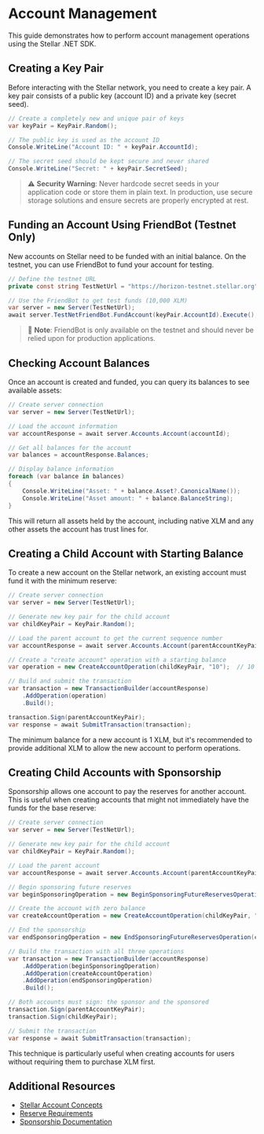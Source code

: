 # Account Management

This guide demonstrates how to perform account management operations using the Stellar .NET SDK.

## Creating a Key Pair

Before interacting with the Stellar network, you need to create a key pair. A key pair consists of a public key (account ID) and a private key (secret seed).

```csharp
// Create a completely new and unique pair of keys
var keyPair = KeyPair.Random();

// The public key is used as the account ID
Console.WriteLine("Account ID: " + keyPair.AccountId);

// The secret seed should be kept secure and never shared
Console.WriteLine("Secret: " + keyPair.SecretSeed);
```

> ⚠️ **Security Warning**: Never hardcode secret seeds in your application code or store them in plain text. In production, use secure storage solutions and ensure secrets are properly encrypted at rest.

## Funding an Account Using FriendBot (Testnet Only)

New accounts on Stellar need to be funded with an initial balance. On the testnet, you can use FriendBot to fund your account for testing.

```csharp
// Define the testnet URL
private const string TestNetUrl = "https://horizon-testnet.stellar.org";

// Use the FriendBot to get test funds (10,000 XLM)
var server = new Server(TestNetUrl);
await server.TestNetFriendBot.FundAccount(keyPair.AccountId).Execute();
```

> 📝 **Note**: FriendBot is only available on the testnet and should never be relied upon for production applications.

## Checking Account Balances

Once an account is created and funded, you can query its balances to see available assets:

```csharp
// Create server connection
var server = new Server(TestNetUrl);

// Load the account information
var accountResponse = await server.Accounts.Account(accountId);

// Get all balances for the account
var balances = accountResponse.Balances;

// Display balance information
foreach (var balance in balances)
{
    Console.WriteLine("Asset: " + balance.Asset?.CanonicalName());
    Console.WriteLine("Asset amount: " + balance.BalanceString);
}
```

This will return all assets held by the account, including native XLM and any other assets the account has trust lines for.

## Creating a Child Account with Starting Balance

To create a new account on the Stellar network, an existing account must fund it with the minimum reserve:

```csharp
// Create server connection
var server = new Server(TestNetUrl);

// Generate new key pair for the child account
var childKeyPair = KeyPair.Random();

// Load the parent account to get the current sequence number
var accountResponse = await server.Accounts.Account(parentAccountKeyPair.AccountId);

// Create a "create account" operation with a starting balance
var operation = new CreateAccountOperation(childKeyPair, "10");  // 10 XLM starting balance

// Build and submit the transaction
var transaction = new TransactionBuilder(accountResponse)
    .AddOperation(operation)
    .Build();

transaction.Sign(parentAccountKeyPair);
var response = await SubmitTransaction(transaction);
```

The minimum balance for a new account is 1 XLM, but it's recommended to provide additional XLM to allow the new account to perform operations.

## Creating Child Accounts with Sponsorship

Sponsorship allows one account to pay the reserves for another account. This is useful when creating accounts that might not immediately have the funds for the base reserve:

```csharp
// Create server connection
var server = new Server(TestNetUrl);

// Generate new key pair for the child account
var childKeyPair = KeyPair.Random();

// Load the parent account
var accountResponse = await server.Accounts.Account(parentAccountKeyPair.AccountId);

// Begin sponsoring future reserves
var beginSponsoringOperation = new BeginSponsoringFutureReservesOperation(childKeyPair.AccountId);

// Create the account with zero balance
var createAccountOperation = new CreateAccountOperation(childKeyPair, "0");

// End the sponsorship
var endSponsoringOperation = new EndSponsoringFutureReservesOperation(childKeyPair);

// Build the transaction with all three operations
var transaction = new TransactionBuilder(accountResponse)
    .AddOperation(beginSponsoringOperation)
    .AddOperation(createAccountOperation)
    .AddOperation(endSponsoringOperation)
    .Build();

// Both accounts must sign: the sponsor and the sponsored
transaction.Sign(parentAccountKeyPair);
transaction.Sign(childKeyPair);

// Submit the transaction
var response = await SubmitTransaction(transaction);
```

This technique is particularly useful when creating accounts for users without requiring them to purchase XLM first.

## Additional Resources

- [Stellar Account Concepts](https://developers.stellar.org/docs/fundamentals-and-concepts/stellar-network-overview/accounts)
- [Reserve Requirements](https://developers.stellar.org/docs/fundamentals-and-concepts/stellar-network-overview/minimum-balance)
- [Sponsorship Documentation](https://developers.stellar.org/docs/encyclopedia/sponsored-reserves)
